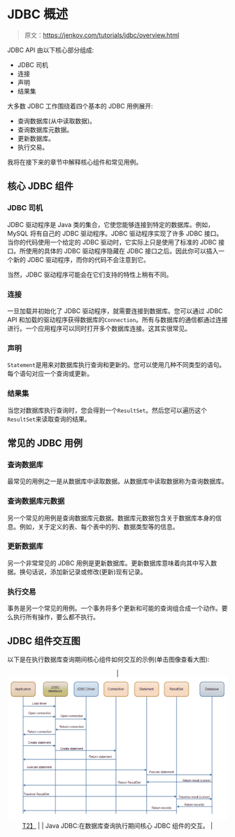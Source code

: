 # JDBC 概述

> 原文：<https://jenkov.com/tutorials/jdbc/overview.html>

JDBC API 由以下核心部分组成:

*   JDBC 司机
*   连接
*   声明
*   结果集

大多数 JDBC 工作围绕着四个基本的 JDBC 用例展开:

*   查询数据库(从中读取数据)。
*   查询数据库元数据。
*   更新数据库。
*   执行交易。

我将在接下来的章节中解释核心组件和常见用例。

## 核心 JDBC 组件

### JDBC 司机

JDBC 驱动程序是 Java 类的集合，它使您能够连接到特定的数据库。例如，MySQL 将有自己的 JDBC 驱动程序。JDBC 驱动程序实现了许多 JDBC 接口。当你的代码使用一个给定的 JDBC 驱动时，它实际上只是使用了标准的 JDBC 接口。所使用的具体的 JDBC 驱动程序隐藏在 JDBC 接口之后。因此你可以插入一个新的 JDBC 驱动程序，而你的代码不会注意到它。

当然，JDBC 驱动程序可能会在它们支持的特性上稍有不同。

### 连接

一旦加载并初始化了 JDBC 驱动程序，就需要连接到数据库。您可以通过 JDBC API 和加载的驱动程序获得数据库的`Connection`。所有与数据库的通信都通过连接进行。一个应用程序可以同时打开多个数据库连接。这其实很常见。

### 声明

`Statement`是用来对数据库执行查询和更新的。您可以使用几种不同类型的语句。每个语句对应一个查询或更新。

### 结果集

当您对数据库执行查询时，您会得到一个`ResultSet`。然后您可以遍历这个`ResultSet`来读取查询的结果。

## 常见的 JDBC 用例

### 查询数据库

最常见的用例之一是从数据库中读取数据。从数据库中读取数据称为查询数据库。

### 查询数据库元数据

另一个常见的用例是查询数据库元数据。数据库元数据包含关于数据库本身的信息。例如，关于定义的表、每个表中的列、数据类型等的信息。

### 更新数据库

另一个非常常见的 JDBC 用例是更新数据库。更新数据库意味着向其中写入数据。换句话说，添加新记录或修改(更新)现有记录。

### 执行交易

事务是另一个常见的用例。一个事务将多个更新和可能的查询组合成一个动作。要么执行所有操作，要么都不执行。

## JDBC 组件交互图

以下是在执行数据库查询期间核心组件如何交互的示例(单击图像查看大图):

<center>

| [![Java JDBC: Interaction of the core JDBC components during the execution of a database query.](img/7b5874a9ee952ed2cf3dc4dfa0deaa98.png)T2】](/images/java-jdbc/overview.png) |
| Java JDBC:在数据库查询执行期间核心 JDBC 组件的交互。 |

</center>